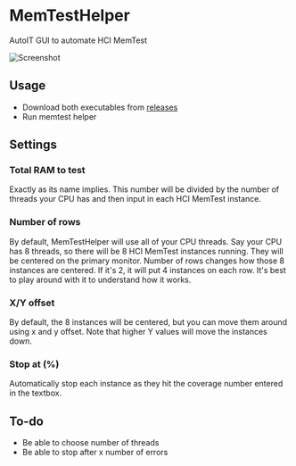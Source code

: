 # MemTestHelper
AutoIT GUI to automate HCI MemTest

![Screenshot](https://puu.sh/BWwRw/f5d8532141.png)

## Usage
* Download both executables from [releases](https://github.com/integralfx/MemTestHelper/releases)
* Run memtest helper

## Settings
### Total RAM to test
Exactly as its name implies. This number will be divided by the number of threads your CPU has and then input in each HCI MemTest instance.

### Number of rows
By default, MemTestHelper will use all of your CPU threads. Say your CPU has 8 threads, so there will be 8 HCI MemTest instances running. They will be centered on the primary monitor. Number of rows changes how those 8 instances are centered. If it's 2, it will put 4 instances on each row. It's best to play around with it to understand how it works.

### X/Y offset
By default, the 8 instances will be centered, but you can move them around using x and y offset. Note that higher Y values will move the instances down.

### Stop at (%)
Automatically stop each instance as they hit the coverage number entered in the textbox.

## To-do
* Be able to choose number of threads
* Be able to stop after x number of errors
